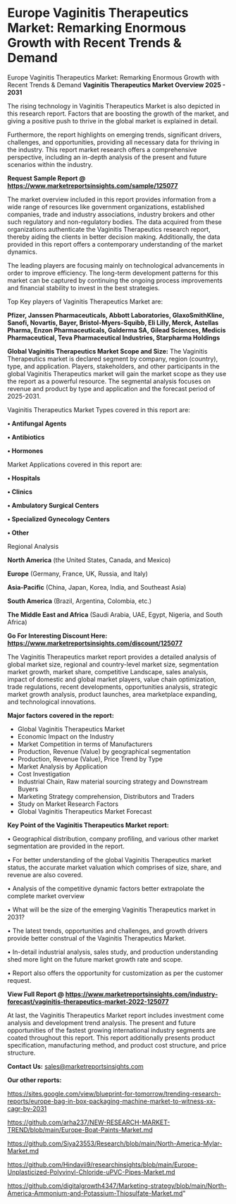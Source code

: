 # Europe Vaginitis Therapeutics Market: Remarking Enormous Growth with Recent Trends & Demand
 Europe Vaginitis Therapeutics Market: Remarking Enormous Growth with Recent Trends & Demand
<Strong> Vaginitis Therapeutics Market Overview 2025 - 2031</strong>

The rising technology in Vaginitis Therapeutics Market is also depicted in this research report. Factors that are boosting the growth of the market, and giving a positive push to thrive in the global market is explained in detail.

Furthermore, the report highlights on emerging trends, significant drivers, challenges, and opportunities, providing all necessary data for thriving in the industry. This report market research offers a comprehensive perspective, including an in-depth analysis of the present and future scenarios within the industry.

<strong>Request Sample Report @ <a href=https://www.marketreportsinsights.com/sample/125077>https://www.marketreportsinsights.com/sample/125077</a></strong>

The market overview included in this report provides information from a wide range of resources like government organizations, established companies, trade and industry associations, industry brokers and other such regulatory and non-regulatory bodies. The data acquired from these organizations authenticate the Vaginitis Therapeutics research report, thereby aiding the clients in better decision making. Additionally, the data provided in this report offers a contemporary understanding of the market dynamics.

The leading players are focusing mainly on technological advancements in order to improve efficiency. The long-term development patterns for this market can be captured by continuing the ongoing process improvements and financial stability to invest in the best strategies.

Top Key players of Vaginitis Therapeutics Market are:

<strong>Pfizer, Janssen Pharmaceuticals, Abbott Laboratories, GlaxoSmithKline, Sanofi, Novartis, Bayer, Bristol-Myers-Squibb, Eli Lilly, Merck, Astellas Pharma, Enzon Pharmaceuticals, Galderma SA, Gilead Sciences, Medicis Pharmaceutical, Teva Pharmaceutical Industries, Starpharma Holdings</strong>

<strong><b>Global Vaginitis Therapeutics Market Scope and Size:</b></strong>
The Vaginitis Therapeutics market is declared segment by company, region (country), type, and application. Players, stakeholders, and other participants in the global Vaginitis Therapeutics market will gain the market scope as they use the report as a powerful resource. The segmental analysis focuses on revenue and product by type and application and the forecast period of 2025-2031.

Vaginitis Therapeutics Market Types covered in this report are:

<strong>• Antifungal Agents

• Antibiotics

• Hormones</strong>

Market Applications covered in this report are:

<strong>• Hospitals

• Clinics

• Ambulatory Surgical Centers

• Specialized Gynecology Centers

• Other</strong> 

Regional Analysis

<strong>North America</strong> (the United States, Canada, and Mexico)

<strong>Europe</strong> (Germany, France, UK, Russia, and Italy)

<strong>Asia-Pacific</strong> (China, Japan, Korea, India, and Southeast Asia)

<strong>South America</strong> (Brazil, Argentina, Colombia, etc.)

<strong>The Middle East and Africa</strong> (Saudi Arabia, UAE, Egypt, Nigeria, and South Africa)

<strong>Go For Interesting Discount Here: <a href=https://www.marketreportsinsights.com/discount/125077>https://www.marketreportsinsights.com/discount/125077</a></strong>

The Vaginitis Therapeutics market report provides a detailed analysis of global market size, regional and country-level market size, segmentation market growth, market share, competitive Landscape, sales analysis, impact of domestic and global market players, value chain optimization, trade regulations, recent developments, opportunities analysis, strategic market growth analysis, product launches, area marketplace expanding, and technological innovations.

<strong><b>Major factors covered in the report:</b></strong>
<ul>
  <li>Global Vaginitis Therapeutics Market </li>
  <li>Economic Impact on the Industry</li>
  <li>Market Competition in terms of Manufacturers</li>
  <li>Production, Revenue (Value) by geographical segmentation</li>
  <li>Production, Revenue (Value), Price Trend by Type</li>
  <li>Market Analysis by Application</li>
  <li>Cost Investigation</li>
  <li>Industrial Chain, Raw material sourcing strategy and Downstream Buyers</li>
  <li>Marketing Strategy comprehension, Distributors and Traders</li>
  <li>Study on Market Research Factors</li>
  <li>Global Vaginitis Therapeutics Market Forecast</li>
</ul>

<strong><b>Key Point of the Vaginitis Therapeutics Market report:</b></strong>

• Geographical distribution, company profiling, and various other market segmentation are provided in the report.

• For better understanding of the global Vaginitis Therapeutics market status, the accurate market valuation which comprises of size, share, and revenue are also covered.

• Analysis of the competitive dynamic factors better extrapolate the complete market overview

• What will be the size of the emerging Vaginitis Therapeutics market in 2031?

• The latest trends, opportunities and challenges, and growth drivers provide better construal of the Vaginitis Therapeutics Market.

• In-detail industrial analysis, sales study, and production understanding shed more light on the future market growth rate and scope.

• Report also offers the opportunity for customization as per the customer request.

<strong><b>View Full Report @ <a href=https://www.marketreportsinsights.com/industry-forecast/vaginitis-therapeutics-market-2022-125077>https://www.marketreportsinsights.com/industry-forecast/vaginitis-therapeutics-market-2022-125077</a></b></strong>


At last, the Vaginitis Therapeutics Market report includes investment come analysis and development trend analysis. The present and future opportunities of the fastest growing international industry segments are coated throughout this report. This report additionally presents product specification, manufacturing method, and product cost structure, and price structure.

<strong>Contact Us:</strong>
sales@marketreportsinsights.com

<strong>Our other reports:</strong>

<a href=https://sites.google.com/view/blueprint-for-tomorrow/trending-research-reports/europe-bag-in-box-packaging-machine-market-to-witness-xx-cagr-by-2031>https://sites.google.com/view/blueprint-for-tomorrow/trending-research-reports/europe-bag-in-box-packaging-machine-market-to-witness-xx-cagr-by-2031</a>

<a href=https://github.com/arha237/NEW-RESEARCH-MARKET-TREND/blob/main/Europe-Boat-Paints-Market.md>https://github.com/arha237/NEW-RESEARCH-MARKET-TREND/blob/main/Europe-Boat-Paints-Market.md</a>

<a href=https://github.com/Siya23553/Research/blob/main/North-America-Mylar-Market.md>https://github.com/Siya23553/Research/blob/main/North-America-Mylar-Market.md</a>

<a href=https://github.com/Hindavii9/researchinsights/blob/main/Europe-Unplasticized-Polyvinyl-Chloride-uPVC-Pipes-Market.md>https://github.com/Hindavii9/researchinsights/blob/main/Europe-Unplasticized-Polyvinyl-Chloride-uPVC-Pipes-Market.md</a>

<a href=https://github.com/digitalgrowth4347/Marketing-strategy/blob/main/North-America-Ammonium-and-Potassium-Thiosulfate-Market.md>https://github.com/digitalgrowth4347/Marketing-strategy/blob/main/North-America-Ammonium-and-Potassium-Thiosulfate-Market.md</a>"
